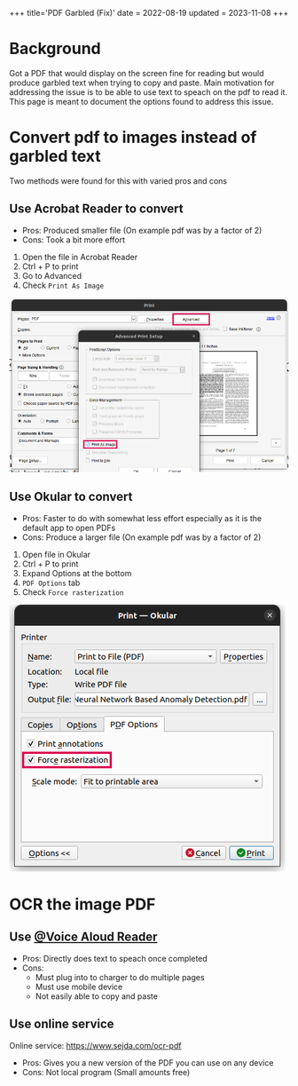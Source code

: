 +++
title='PDF Garbled (Fix)'
date = 2022-08-19
updated = 2023-11-08
+++

# Background

Got a PDF that would display on the screen fine for reading but would produce garbled text when trying to copy and
paste.
Main motivation for addressing the issue is to be able to use text to speach on the pdf to read it.
This page is meant to document the options found to address this issue.

# Convert pdf to images instead of garbled text

Two methods were found for this with varied pros and cons

## Use Acrobat Reader to convert

- Pros: Produced smaller file (On example pdf was by a factor of 2)
- Cons: Took a bit more effort

1. Open the file in Acrobat Reader
2. Ctrl + P to print
3. Go to Advanced
4. Check `Print As Image`

![Acrobat Reader Screenshot](acrobat_reader_to_img.png)

## Use Okular to convert

- Pros: Faster to do with somewhat less effort especially as it is the default app to open PDFs
- Cons: Produce a larger file (On example pdf was by a factor of 2)

1. Open file in Okular
2. Ctrl + P to print
3. Expand Options at the bottom
4. `PDF Options` tab
5. Check `Force rasterization`

![Okular Screenshot](okular_to_img.png)

# OCR the image PDF

## Use [@Voice Aloud Reader](https://play.google.com/store/apps/details?id=com.hyperionics.avar)

- Pros: Directly does text to speach once completed
- Cons:
    - Must plug into to charger to do multiple pages
    - Must use mobile device
    - Not easily able to copy and paste

## Use online service

Online service: <https://www.sejda.com/ocr-pdf>

- Pros: Gives you a new version of the PDF you can use on any device
- Cons: Not local program (Small amounts free)